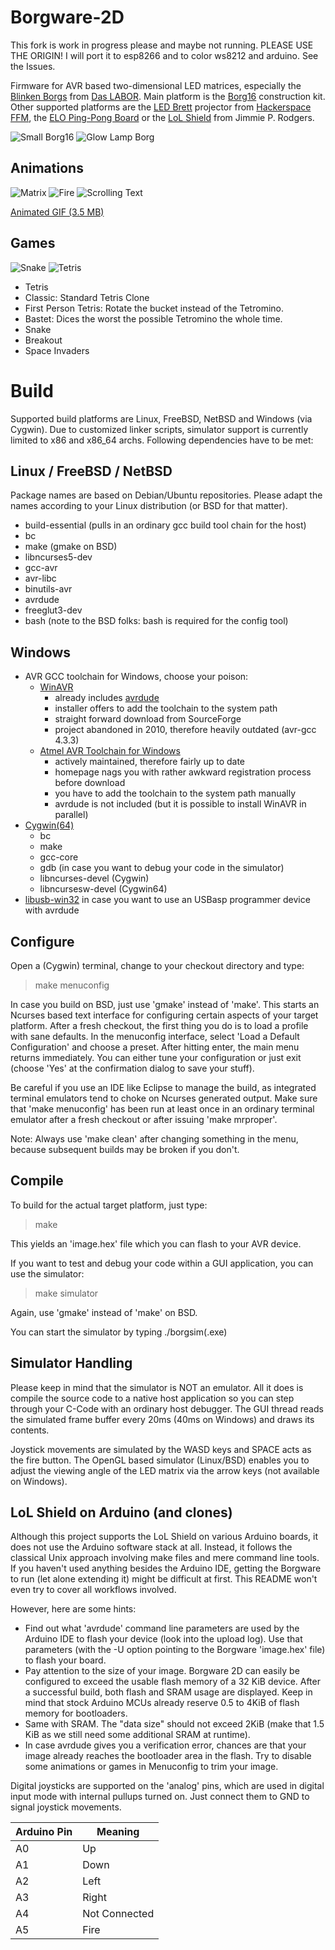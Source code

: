 Borgware-2D
===========

This fork is work in progress please and maybe not running. PLEASE USE THE ORIGIN!
I will port it to esp8266 and to color ws8212 and arduino. See the Issues.

Firmware for AVR based two-dimensional LED matrices, especially the
[Blinken Borgs](http://www.das-labor.org/wiki/Blinken_Borgs) from
[Das LABOR](http://das-labor.org/index.en.php).
Main platform is the [Borg16](http://www.das-labor.org/wiki/Borg16) construction
kit. Other supported platforms are the
[LED Brett](http://www.hackerspace-ffm.de/wiki/index.php?title=LedBrett)
projector from [Hackerspace FFM](http://www.hackerspace-ffm.de), the 
[ELO Ping-Pong Board](http://www.elo-web.de/elo/mikrocontroller-und-programmierung/ping-pong/das-franzis-pingpong) 
or the [LoL Shield](http://jimmieprodgers.com/kits/lolshield/) from Jimmie P.
Rodgers.

![Small Borg16](/doc/img/Borg16-small.jpg)
![Glow Lamp Borg](/doc/img/Glow_Lamp_Borg.jpg)
 
Animations
----------

![Matrix](/doc/img/anim-matrix.png)
![Fire](/doc/img/anim-feuer.png)
![Scrolling Text](/doc/img/anim-scroll.png)

[Animated GIF (3.5 MB)](/doc/img/borg_anim.gif)

Games
-----

![Snake](/doc/img/game-snake.png)
![Tetris](/doc/img/game-tetris.png)

* Tetris
 * Classic: Standard Tetris Clone
 * First Person Tetris: Rotate the bucket instead of the Tetromino.
 * Bastet: Dices the worst the possible Tetromino the whole time.
* Snake
* Breakout
* Space Invaders

Build
=====

Supported build platforms are Linux, FreeBSD, NetBSD and Windows (via Cygwin).
Due to customized linker scripts, simulator support is currently limited to x86
and x86_64 archs. Following dependencies have to be met:

Linux / FreeBSD / NetBSD
------------------------

Package names are based on Debian/Ubuntu repositories. Please adapt the names
according to your Linux distribution (or BSD for that matter).

* build-essential (pulls in an ordinary gcc build tool chain for the host)
* bc
* make (gmake on BSD)
* libncurses5-dev
* gcc-avr
* avr-libc
* binutils-avr
* avrdude
* freeglut3-dev
* bash (note to the BSD folks: bash is required for the config tool)

Windows
-------
* AVR GCC toolchain for Windows, choose your poison:
  * [WinAVR](http://winavr.sourceforge.net)
    * already includes [avrdude](http://www.nongnu.org/avrdude/)
    * installer offers to add the toolchain to the system path
    * straight forward download from SourceForge
    * project abandoned in 2010, therefore heavily outdated (avr-gcc 4.3.3)
  * [Atmel AVR Toolchain for Windows](http://www.atmel.com/tools/atmelavrtoolchainforwindows.aspx)
    * actively maintained, therefore fairly up to date
    * homepage nags you with rather awkward registration process before download
    * you have to add the toolchain to the system path manually
    * avrdude is not included (but it is possible to install WinAVR in parallel)
* [Cygwin(64)](http://www.cygwin.com/)
  * bc
  * make
  * gcc-core
  * gdb (in case you want to debug your code in the simulator)
  * libncurses-devel (Cygwin)
  * libncursesw-devel (Cygwin64)
* [libusb-win32](http://sourceforge.net/apps/trac/libusb-win32/wiki) in case you
  want to use an USBasp programmer device with avrdude

Configure
---------

Open a (Cygwin) terminal, change to your checkout directory and type:
 > make menuconfig

In case you build on BSD, just use 'gmake' instead of 'make'. This starts an
Ncurses based text interface for configuring certain aspects of your target
platform. After a fresh checkout, the first thing you do is to load a profile
with sane defaults. In the menuconfig interface, select 'Load a Default
Configuration' and choose a preset. After hitting enter, the main menu returns
immediately. You can either tune your configuration or just exit (choose 'Yes'
at the confirmation dialog to save your stuff).

Be careful if you use an IDE like Eclipse to manage the build, as
integrated terminal emulators tend to choke on Ncurses generated output.
Make sure that 'make menuconfig' has been run at least once in an ordinary
terminal emulator after a fresh checkout or after issuing 'make mrproper'.

Note: Always use 'make clean' after changing something in the menu, because
subsequent builds may be broken if you don't.

Compile
-------

To build for the actual target platform, just type:
 > make 

This yields an 'image.hex' file which you can flash to your AVR device.

If you want to test and debug your code within a GUI application, you can use
the simulator:
 > make simulator

Again, use 'gmake' instead of 'make' on BSD.

You can start the simulator by typing ./borgsim(.exe)

Simulator Handling
------------------

Please keep in mind that the simulator is NOT an emulator. All it does is
compile the source code to a native host application so you can step through
your C-Code with an ordinary host debugger. The GUI thread reads the simulated
frame buffer every 20ms (40ms on  Windows) and draws its contents.

Joystick movements are simulated by the WASD keys and SPACE acts as the fire
button. The OpenGL based simulator (Linux/BSD) enables you to adjust the
viewing angle of the LED matrix via the arrow keys (not available on Windows).

LoL Shield on Arduino (and clones)
----------------------------------

Although this project supports the LoL Shield on various Arduino boards, it does
not use the Arduino software stack at all. Instead, it follows the classical
Unix approach involving make files and mere command line tools. If you haven't
used anything besides the Arduino IDE, getting the Borgware to run (let alone
extending it) might be difficult at first. This README won't even try to cover
all workflows involved.

However, here are some hints:

* Find out what 'avrdude' command line parameters are used by the Arduino IDE to
  flash your device (look into the upload log). Use that parameters (with the -U
  option pointing to the Borgware 'image.hex' file) to flash your board.
* Pay attention to the size of your image. Borgware 2D can easily be configured
  to exceed the usable flash memory of a 32 KiB device. After a successful
  build, both flash and SRAM usage are displayed. Keep in mind that stock
  Arduino MCUs already reserve 0.5 to 4KiB of flash memory for bootloaders.
* Same with SRAM. The "data size" should not exceed 2KiB (make that 1.5 KiB as
  we still need some additional SRAM at runtime).
* In case avrdude gives you a verification error, chances are that your image
  already reaches the bootloader area in the flash. Try to disable some
  animations or games in Menuconfig to trim your image.

Digital joysticks are supported on the 'analog' pins, which are used in digital
input mode with internal pullups turned on. Just connect them to GND to signal
joystick movements.

| Arduino Pin | Meaning       |
| ----------- | ------------- |
| A0          | Up            |
| A1          | Down          |
| A2          | Left          |
| A3          | Right         |
| A4          | Not Connected |
| A5          | Fire          |
